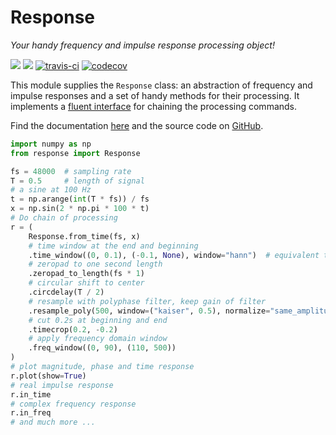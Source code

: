 Response
========

_Your handy frequency and impulse response processing object!_

[![](https://img.shields.io/pypi/l/response.svg?style=flat)](https://pypi.org/project/response/)
[![](https://img.shields.io/pypi/v/response.svg?style=flat)](https://pypi.org/project/response/)
[![travis-ci](https://travis-ci.org/fhchl/Response.svg?branch=master)](https://travis-ci.org/fhchl/Response)
[![codecov](https://codecov.io/gh/fhchl/Response/branch/master/graph/badge.svg)](https://codecov.io/gh/fhchl/Response)

This module supplies the `Response` class: an abstraction of frequency and
impulse responses and a set of handy methods for their processing. It implements a
[fluent interface][1] for chaining the processing commands.

Find the documentation [here][2] and the source code on [GitHub][3].

[1]: https://en.wikipedia.org/wiki/Fluent_interface
[2]: https://fhchl.github.io/Response/
[3]: https://github.com/fhchl/Response

```python
import numpy as np
from response import Response

fs = 48000  # sampling rate
T = 0.5     # length of signal
# a sine at 100 Hz
t = np.arange(int(T * fs)) / fs
x = np.sin(2 * np.pi * 100 * t)
# Do chain of processing
r = (
    Response.from_time(fs, x)
    # time window at the end and beginning
    .time_window((0, 0.1), (-0.1, None), window="hann")  # equivalent to Tukey window
    # zeropad to one second length
    .zeropad_to_length(fs * 1)
    # circular shift to center
    .circdelay(T / 2)
    # resample with polyphase filter, keep gain of filter
    .resample_poly(500, window=("kaiser", 0.5), normalize="same_amplitude")
    # cut 0.2s at beginning and end
    .timecrop(0.2, -0.2)
    # apply frequency domain window
    .freq_window((0, 90), (110, 500))
)
# plot magnitude, phase and time response
r.plot(show=True)
# real impulse response
r.in_time
# complex frequency response
r.in_freq
# and much more ...
```
